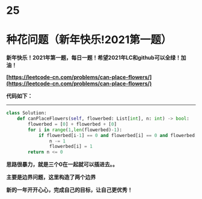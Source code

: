 # 25


# **种花问题**（新年快乐!2021第一题）

**新年快乐！2021年第一题，每日一题！希望2021年LC和github可以全绿！加油！**

**[https://leetcode-cn.com/problems/can-place-flowers/](https://leetcode-cn.com/problems/can-place-flowers/)**

**代码如下：**

**** 

```python
class Solution:
    def canPlaceFlowers(self, flowerbed: List[int], n: int) -> bool:
        flowerbed = [0] + flowerbed + [0]
        for i in range(1,len(flowerbed)-1):
            if flowerbed[i-1] == 0 and flowerbed[i] == 0 and flowerbed[i+1] == 0:
                n -= 1
                flowerbed[i] = 1
        return n <= 0
```

**思路很暴力，就是三个0在一起就可以插进去。。**

**主要是边界问题，这里构造了两个边界**

**新的一年开开心心，完成自己的目标，让自己更优秀！**




